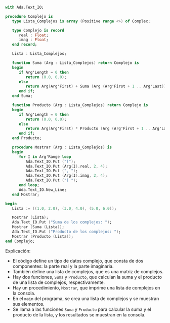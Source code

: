 ```ada
with Ada.Text_IO;

procedure Complejo is
   type Lista_Complejos is array (Positive range <>) of Complex;

   type Complejo is record
      real : Float;
      imag : Float;
   end record;

   Lista : Lista_Complejos;

   function Suma (Arg : Lista_Complejos) return Complejo is
   begin
      if Arg'Length = 0 then
         return (0.0, 0.0);
      else
         return Arg(Arg'First) + Suma (Arg (Arg'First + 1 .. Arg'Last));
      end if;
   end Suma;

   function Producto (Arg : Lista_Complejos) return Complejo is
   begin
      if Arg'Length = 0 then
         return (0.0, 0.0);
      else
         return Arg(Arg'First) * Producto (Arg (Arg'First + 1 .. Arg'Last));
      end if;
   end Producto;

   procedure Mostrar (Arg : Lista_Complejos) is
   begin
      for I in Arg'Range loop
         Ada.Text_IO.Put ("(");
         Ada.Text_IO.Put (Arg(I).real, 2, 4);
         Ada.Text_IO.Put (", ");
         Ada.Text_IO.Put (Arg(I).imag, 2, 4);
         Ada.Text_IO.Put (") ");
      end loop;
      Ada.Text_IO.New_Line;
   end Mostrar;

begin
   Lista := ((1.0, 2.0), (3.0, 4.0), (5.0, 6.0));

   Mostrar (Lista);
   Ada.Text_IO.Put ("Suma de los complejos: ");
   Mostrar (Suma (Lista));
   Ada.Text_IO.Put ("Producto de los complejos: ");
   Mostrar (Producto (Lista));
end Complejo;
```

Explicación:

* El código define un tipo de datos complejo, que consta de dos componentes: la parte real y la parte imaginaria.
* También define una lista de complejos, que es una matriz de complejos.
* Hay dos funciones, `Suma` y `Producto`, que calculan la suma y el producto de una lista de complejos, respectivamente.
* Hay un procedimiento, `Mostrar`, que imprime una lista de complejos en la consola.
* En el `main` del programa, se crea una lista de complejos y se muestran sus elementos.
* Se llama a las funciones `Suma` y `Producto` para calcular la suma y el producto de la lista, y los resultados se muestran en la consola.